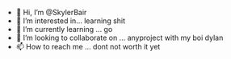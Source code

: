 - 👋 Hi, I’m @SkylerBair
- 👀 I’m interested in... learning shit 
- 🌱 I’m currently learning ... go 
- 💞️ I’m looking to collaborate on ... anyproject with my boi dylan 
- 📫 How to reach me ... dont not worth it yet

<!---
SkylerBair/SkylerBair is a ✨ special ✨ repository because its `README.md` (this file) appears on your GitHub profile.
You can click the Preview link to take a look at your changes.
--->
